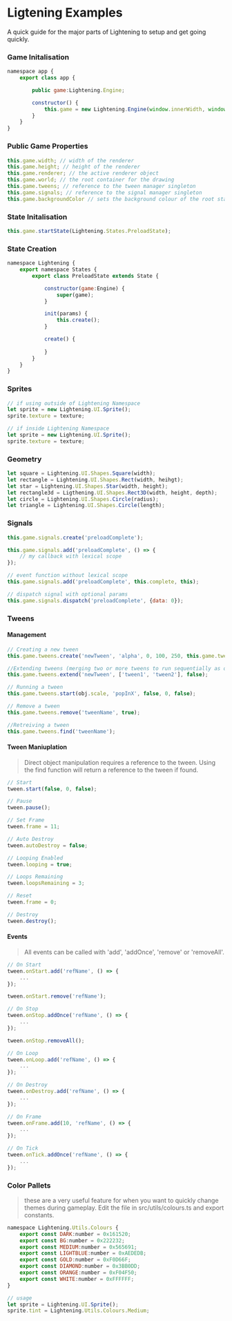 # Ligtening Examples
A quick guide for the major parts of Lightening to setup and get going quickly.

### Game Initalisation
```js
namespace app {
    export class app {

        public game:Lightening.Engine;

        constructor() {
            this.game = new Lightening.Engine(window.innerWidth, window.innerHeight);
        }
    }
}
```

### Public Game Properties
```js
this.game.width; // width of the renderer
this.game.height; // height of the renderer
this.game.renderer; // the active renderer object
this.game.world; // the root container for the drawing
this.game.tweens; // reference to the tween manager singleton
this.game.signals; // reference to the signal manager singleton
this.game.backgroundColor // sets the background colour of the root stage
```

### State Initalisation
```js
this.game.startState(Lightening.States.PreloadState);
```

### State Creation
```js
namespace Lightening {
    export namespace States {
        export class PreloadState extends State {

            constructor(game:Engine) {
                super(game);
            }

            init(params) {
                this.create();
            }

            create() {
            
            }
        }
    }
}
```

### Sprites
```js
// if using outside of Lightening Namespace
let sprite = new Lightening.UI.Sprite();
sprite.texture = texture;

// if inside Lightening Namespace
let sprite = new Lightening.UI.Sprite();
sprite.texture = texture;
```

### Geometry
```js
let square = Lightening.UI.Shapes.Square(width);
let rectangle = Lightening.UI.Shapes.Rect(width, heihgt);
let star = Lightening.UI.Shapes.Star(width, height);
let rectangle3d = Ligthening.UI.Shapes.Rect3D(width, height, depth);
let circle = Lightening.UI.Shapes.Circle(radius);
let triangle = Lightening.UI.Shapes.Circle(length);
```

### Signals
```js
this.game.signals.create('preloadComplete');

this.game.signals.add('preloadComplete', () => {
    // my callback with lexical scope
});

// event function without lexical scope
this.game.signals.add('preloadComplete', this.complete, this);

// dispatch signal with optional params
this.game.signals.dispatch('preloadComplete', {data: 0});
```

### Tweens

#### Management
```js
// Creating a new tween
this.game.tweens.create('newTween', 'alpha', 0, 100, 250, this.game.tweens.easing.easeOutExpo);

//Extending tweens (merging two or more tweens to run sequentially as one tween)
this.game.tweens.extend('newTween', ['tween1', 'tween2'], false);

// Running a tween
this.game.tweens.start(obj.scale, 'popInX', false, 0, false);

// Remove a tween
this.game.tweens.remove('tweenName', true);

//Retreiving a tween
this.game.tweens.find('tweenName');
```

#### Tween Maniuplation

> Direct object manipulation requires a reference to the tween. Using the find function will return a reference to the tween if found.

```js
// Start
tween.start(false, 0, false);

// Pause
tween.pause();

// Set Frame
tween.frame = 11;

// Auto Destroy
tween.autoDestroy = false;

// Looping Enabled
tween.looping = true;

// Loops Remaining
tween.loopsRemaining = 3;

// Reset
tween.frame = 0;

// Destroy
tween.destroy();
```

#### Events
> All events can be called with 'add', 'addOnce', 'remove' or 'removeAll'.

```js
// On Start
tween.onStart.add('refName', () => {
    ...
});

tween.onStart.remove('refName');

// On Stop
tween.onStop.addOnce('refName', () => {
    ...
});

tween.onStop.removeAll();

// On Loop
tween.onLoop.add('refName', () => {
    ...
});

// On Destroy
tween.onDestroy.add('refName', () => {
    ...
});

// On Frame
tween.onFrame.add(10, 'refName', () => {
    ...
});

// On Tick
tween.onTick.addOnce('refName', () => {
    ...
});
```

### Color Pallets
> these are a very useful feature for when you want to quickly change themes during gameplay. Edit the file in src/utils/colours.ts and export constants.

```js
namespace Lightening.Utils.Colours {
    export const DARK:number = 0x161520;
    export const BG:number = 0x222232;
    export const MEDIUM:number = 0x565691;
    export const LIGHTBLUE:number = 0xAEDEDB;
    export const GOLD:number = 0xF0D66F;
    export const DIAMOND:number = 0x3BB0DD;
    export const ORANGE:number = 0xF04F50;
    export const WHITE:number = 0xFFFFFF;
}

// usage
let sprite = Lightening.UI.Sprite();
sprite.tint = Lightening.Utils.Colours.Medium;
```

